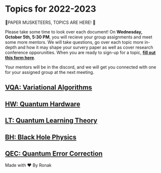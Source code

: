 # Topics for 2022-2023

🙌PAPER MUSKETEERS, TOPICS ARE HERE! 🙌

Please take some time to look over each document! On **Wednesday, October 5th, 5:30 PM**, you will recieve your group assignments and meet some more mentors.
We will take questions, go over each topic more in-depth and how it may shape your survery paper as well as cover research conference opporunities. When you are ready to
sign-up for a topic, **[fill out this form here](https://forms.gle/1La3k59hAvtkSZNU9)**.

Your mentors will be in the discord, and we will get you connected with one for your assigned group at the next meeting. 

## [VQA: Variational Algorithms](https://docs.google.com/document/d/1cAURHgmNXIKaJ5ZT9MM-cUp0hQ1QI9HazDzME57UL8c/edit)

## [HW: Quantum Hardware](https://docs.google.com/document/d/1NYMcTrFUx3KCV2eYV0Q1daKYoRdiucLVnZFpHrZD9nY/edit?usp=sharing)

## [LT: Quantum Learning Theory](https://docs.google.com/document/d/19rW9hXWOydmrpzbeV3P_rZOrzO8RwUbOeCI-2-oM13E/edit#)

## [BH: Black Hole Physics](https://docs.google.com/document/d/1ko0NOR6xqVQRZHdD9lX_lTXPfNLv5bSDzmigyOHd6BY/edit#)

## [QEC: Quantum Error Correction](https://docs.google.com/document/d/1_Gf93FGcRtHJ3DPnAD7wF1Gh8vBdDrZ6V9BzMVIgGLU/edit)


Made with ♥ By Ronak
